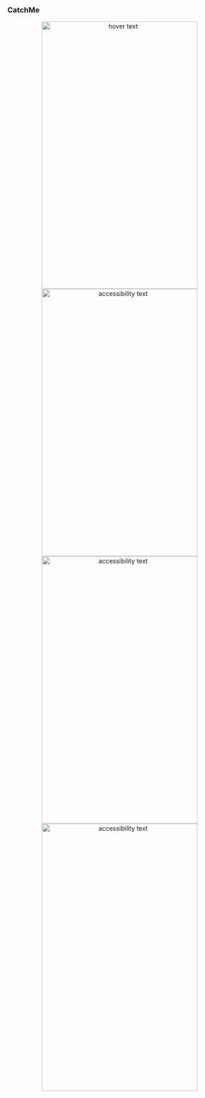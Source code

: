 ### CatchMe
<p align="center">
  <img src="https://user-images.githubusercontent.com/36711658/50576762-eb8f5d00-0e29-11e9-8038-1e15df5faf2b.png" width="350" height="600" title="hover text">
  <img src="https://user-images.githubusercontent.com/36711658/50576784-5b9de300-0e2a-11e9-9fab-9be29bc66823.png" width="350" height="600" alt="accessibility text">
   <img src="https://user-images.githubusercontent.com/36711658/50576787-6d7f8600-0e2a-11e9-8d10-2600e692652c.png" width="350" height="600" alt="accessibility text">
   <img src="https://user-images.githubusercontent.com/36711658/50576791-7ec89280-0e2a-11e9-8d8d-4ebc4ad572ee.png" width="350"  height="600" alt="accessibility text">
</p>
